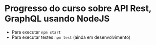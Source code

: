 # Progresso do curso sobre API Rest, GraphQL usando NodeJS

- Para executar `npm start`
- Para executar testes `npm test` (ainda em desenvolvimento)
